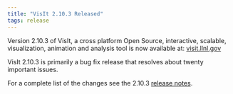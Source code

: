 ```yaml
---
title: "VisIt 2.10.3 Released"
tags: release
---
```


Version 2.10.3 of VisIt, a cross platform Open Source, interactive, scalable, visualization, animation and analysis tool is now available at: [visit.llnl.gov](https://visit.llnl.gov/)

VisIt 2.10.3 is primarily a bug fix release that resolves about twenty important issues.

For a complete list of the changes see the 2.10.3 [release notes](https://wci.llnl.gov/simulation/computer-codes/visit/releases/release-notes-2.10.3).

